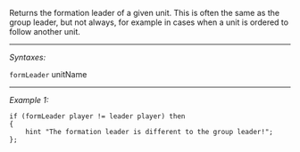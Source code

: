 Returns the formation leader of a given unit.
This is often the same as the group leader, but not always, for example in cases when a unit is ordered to follow another unit.


---
*Syntaxes:*

`formLeader` unitName

---
*Example 1:*

```sqf
if (formLeader player != leader player) then
{
	hint "The formation leader is different to the group leader!";
};
```